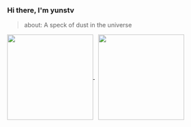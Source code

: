 ### Hi there, I'm yunstv

> about: A speck of dust in the universe
<p  align="left">
  <a href="https://github.com/yunstv">
    <picture>
      <source
        srcset="https://github-readme-stats-sigma-five.vercel.app/api?username=yunstv&layout=compac&show_icons=true&count_private=true&theme=radical"
        media="(prefers-color-scheme: dark)"
      />
      <source
        srcset="https://github-readme-stats-sigma-five.vercel.app/api?username=yunstv&layout=normal&show_icons=true&count_private=true"
        media="(prefers-color-scheme: light), (prefers-color-scheme: no-preference)"
      />
      <img height=200 align="center" src="https://github-readme-stats-sigma-five.vercel.app/api?username=yunstv&show_icons=true" />
    </picture>
  </a>
  &nbsp;
  <img height=200 align="center" src="https://github-readme-stats.vercel.app/api/top-langs/?username=yunstv&hide_progress=true" />
</p>

